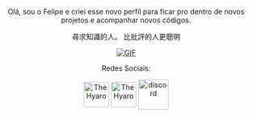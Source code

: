 
<p align="center"> Olá, sou o Felipe e criei esse novo perfil para ficar pro dentro de novos projetos e acompanhar novos códigos.



<p align="center"> 尋求知識的人。 比批評的人更聰明
<p align="center"> 
<a href="https://youtu.be/dQw4w9WgXcQ" target="blank"><img align="center" alt="GIF" src="https://cdn.discordapp.com/attachments/921402732840108033/937799371674759208/giphy_1.gif" /></a>


<p align="center"> Redes Sociais:
<p align="center">
<a href="https://twitter.com/aevspurk" target="blank"><img align="center" src="https://www.gifservice.fr/img/gif-vignette-small/08fbc16f6a87f07f35676122a339b6c0/51748-multi-media-computer-software-internet-twitter.gif" alt="TheHyaro" height="50" width="50" /></a>
<a href="https://instagram.com/felipedeep" target="blank"><img align="center" src="https://cdn.discordapp.com/attachments/750576652290883584/937789987318038568/a_insta.gif" alt="TheHyaro" height="50" width="50" /></a>  
<a href="https://discord.gg/HtVXP3fQ2z" target="blank"><img align="center" src="https://discordemoji.com/assets/emoji/3702_party_discord.gif" alt="discord" height="60" width="60"/></a>
</p>
